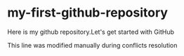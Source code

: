 # my-first-github-repository
Here is my github repository.Let's get started with GitHub

This line was modified manually during conflicts resolution
